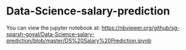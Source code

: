 # Data-Science-salary-prediction
You can view the jupyter notebook at: https://nbviewer.org/github/sg-sparsh-goyal/Data-Science-salary-prediction/blob/master/DS%20Salary%20Prediction.ipynb
